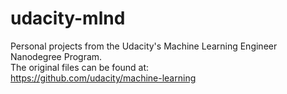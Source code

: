 # udacity-mlnd
Personal projects from the Udacity's Machine Learning Engineer Nanodegree Program. <br/>
The original files can be found at: <br/>
https://github.com/udacity/machine-learning
